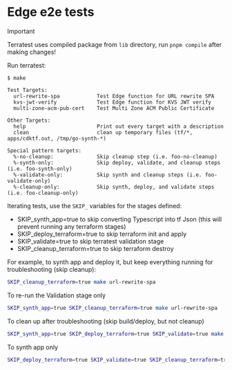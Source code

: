 # Edge e2e tests

> [!IMPORTANT]
> Terratest uses compiled package from `lib` directory, run `pnpm compile` after making changes!

Run terratest:

```console
$ make

Test Targets:
  url-rewrite-spa            Test Edge function for URL rewrite SPA
  kvs-jwt-verify             Test Edge function for KVS JWT verify
  multi-zone-acm-pub-cert    Test Multi Zone ACM Public Certificate

Other Targets:
  help                       Print out every target with a description
  clean                      clean up temporary files (tf/*, apps/cdktf.out, /tmp/go-synth-*)

Special pattern targets:
  %-no-cleanup:              Skip cleanup step (i.e. foo-no-cleanup)
  %-synth-only:              Skip deploy, validate, and cleanup steps (i.e. foo-synth-only)
  %-validate-only:           Skip synth and cleanup steps (i.e. foo-validate-only)
  %-cleanup-only:            Skip synth, deploy, and validate steps (i.e. foo-cleanup-only)
```

Iterating tests, use the `SKIP_` variables for the stages defined:

- SKIP_synth_app=true to skip converting Typescript into tf Json (this will prevent running any terraform stages)
- SKIP_deploy_terraform=true to skip terraform init and apply
- SKIP_validate=true to skip terratest validation stage
- SKIP_cleanup_terraform=true to skip terraform destroy

For example, to synth app and deploy it, but keep everything running for troubleshooting (skip cleanup):

```sh
SKIP_cleanup_terraform=true make url-rewrite-spa
```

To re-run the Validation stage only

```sh
SKIP_synth_app=true SKIP_cleanup_terraform=true make url-rewrite-spa
```

To clean up after troubleshooting (skip build/deploy, but not cleanup)

```sh
SKIP_synth_app=true SKIP_deploy_terraform=true SKIP_validate=true make url-rewrite-spa
```

To synth app only

```sh
SKIP_deploy_terraform=true SKIP_validate=true SKIP_cleanup_terraform=true make url-rewrite-spa
```
